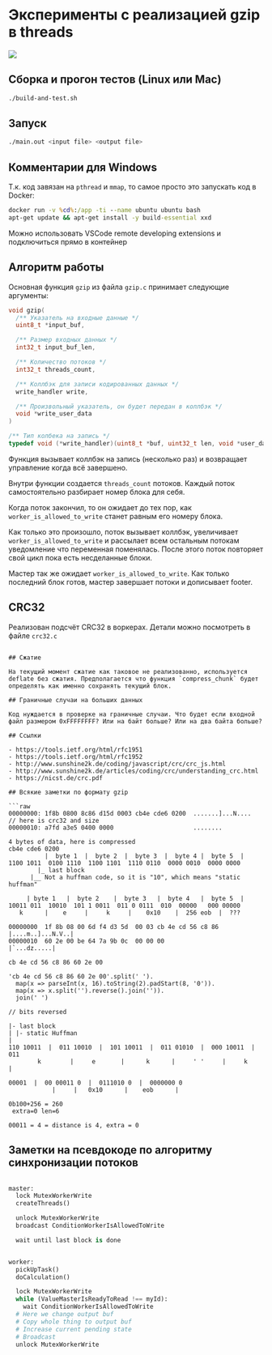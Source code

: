 # Эксперименты с реализацией gzip в threads

![](https://github.com/roginvs/c_threads/workflows/ci_test/badge.svg)

## Сборка и прогон тестов (Linux или Mac)

```sh
./build-and-test.sh
```

## Запуск

```sh
./main.out <input file> <output file>
```

## Комментарии для Windows

Т.к. код завязан на `pthread` и `mmap`, то самое просто это запускать код в Docker:

```cmd
docker run -v %cd%:/app -ti --name ubuntu ubuntu bash
apt-get update && apt-get install -y build-essential xxd
```

Можно использовать VSCode remote developing extensions и подключиться прямо в контейнер

## Алгоритм работы

Основная функция `gzip` из файла `gzip.c` принимает следующие аргументы:

```C
void gzip(
  /** Указатель на входные данные */
  uint8_t *input_buf,

  /** Размер входных данных */
  int32_t input_buf_len,

  /** Количество потоков */
  int32_t threads_count,

  /** Коллбэк для записи кодированных данных */
  write_handler write,

  /** Произвольный указатель, он будет передан в коллбэк */
  void *write_user_data
)

/** Тип колбека на запись */
typedef void (*write_handler)(uint8_t *buf, uint32_t len, void *user_data);
```

Функция вызывает коллбэк на запись (несколько раз) и возвращает управление когда всё завершено.

Внутри функции создается `threads_count` потоков. Каждый поток самостоятельно разбирает номер блока для себя.

Когда поток закончил, то он ожидает до тех пор, как `worker_is_allowed_to_write` станет равным его номеру блока.

Как только это произошло, поток вызывает коллбэк, увеличивает `worker_is_allowed_to_write` и рассылает всем остальным потокам уведомление что переменная поменялась. После этого поток повторяет свой цикл пока есть несделанные блоки.

Мастер так же ожидает `worker_is_allowed_to_write`. Как только последний блок готов, мастер завершает потоки и дописывает footer.

## CRC32

Реализован подсчёт CRC32 в воркерах. Детали можно посмотреть в файле `crc32.c`

````

## Сжатие

На текущий момент сжатие как таковое не реализованно, используется deflate без сжатия. Предполагается что функция `compress_chunk` будет определять как именно сохранять текущий блок.

## Граничные случаи на больших данных

Код нуждается в проверке на граничные случаи. Что будет если входной файл размером 0xFFFFFFFF? Или на байт больше? Или на два байта больше?

## Ссылки

- https://tools.ietf.org/html/rfc1951
- https://tools.ietf.org/html/rfc1952
- http://www.sunshine2k.de/coding/javascript/crc/crc_js.html
- http://www.sunshine2k.de/articles/coding/crc/understanding_crc.html
- https://nicst.de/crc.pdf

## Всякие заметки по формату gzip

```raw
00000000: 1f8b 0800 8c86 d15d 0003 cb4e cde6 0200  .......]...N....
// here is crc32 and size
00000010: a7fd a3e5 0400 0000                      ........

4 bytes of data, here is compressed
cb4e cde6 0200
          |  byte 1  |  byte 2  |  byte 3  |  byte 4 |  byte 5  |
1100 1011  0100 1110  1100 1101  1110 0110  0000 0010  0000 0000
        |_ last block
      |__ Not a huffman code, so it is "10", which means "static huffman"

     | byte 1   |  byte 2    |  byte 3   |  byte 4   |  byte 5  |
10011 011  10010  101 1 0011  011 0 0111  010  00000   000 00000
   k      |    e     |     k     |    0x10    |  256 eob  |  ???

````

```raw
00000000  1f 8b 08 00 6d f4 d3 5d  00 03 cb 4e cd 56 c8 86  |....m..]...N.V..|
00000010  60 2e 00 be 64 7a 9b 0c  00 00 00                 |`...dz.....|

cb 4e cd 56 c8 86 60 2e 00

'cb 4e cd 56 c8 86 60 2e 00'.split(' ').
  map(x => parseInt(x, 16).toString(2).padStart(8, '0')).
  map(x => x.split('').reverse().join('')).
  join(' ')

// bits reversed

|- last block
| |- static Huffman
|
110 10011  |  011 10010  |  101 10011  |  011 01010  |  000 10011  |  011
        k        |     e       |      k      |     ' '     |     k       |

00001  |  00 00011 0  |  0111010 0  |  0000000 0
            |     |   0x10      |    eob      |

0b100+256 = 260
 extra=0 len=6

00011 = 4 = distance is 4, extra = 0
```

## Заметки на псевдокоде по алгоритму синхронизации потоков

```python

master:
  lock MutexWorkerWrite
  createThreads()

  unlock MutexWorkerWrite
  broadcast ConditionWorkerIsAllowedToWrite

  wait until last block is done


worker:
  pickUpTask()
  doCalculation()

  lock MutexWorkerWrite
  while (ValueMasterIsReadyToRead !== myId):
    wait ConditionWorkerIsAllowedToWrite
  # Here we change output buf
  # Copy whole thing to output buf
  # Increase current pending state
  # Broadcast
  unlock MutexWorkerWrite
```
